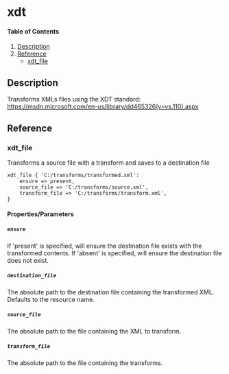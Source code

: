 # xdt

#### Table of Contents

1. [Description](#description)
2. [Reference](#reference)
    * [xdt_file](#xdt_file)

## Description
Transforms XMLs files using the XDT standard: https://msdn.microsoft.com/en-us/library/dd465326(v=vs.110).aspx

## Reference

### xdt_file

Transforms a source file with a transform and saves to a destination file

```puppet
xdt_file { 'C:/transforms/transformed.xml':
    ensure => present,
    source_file => 'C:/transforms/source.xml',
    transform_file => 'C:/transforms/transform.xml',
}
```

#### Properties/Parameters

##### `ensure`
If 'present' is specified, will ensure the destination file exists with the transformed contents.
If 'absent' is specified, will ensure the destination file does not exist.

##### `destination_file`
The absolute path to the destination file containing the transformed XML. Defaults to the resource name.

##### `source_file`
The absolute path to the file containing the XML to transform.

##### `transform_file`
The absolute path to the file containing the transforms.